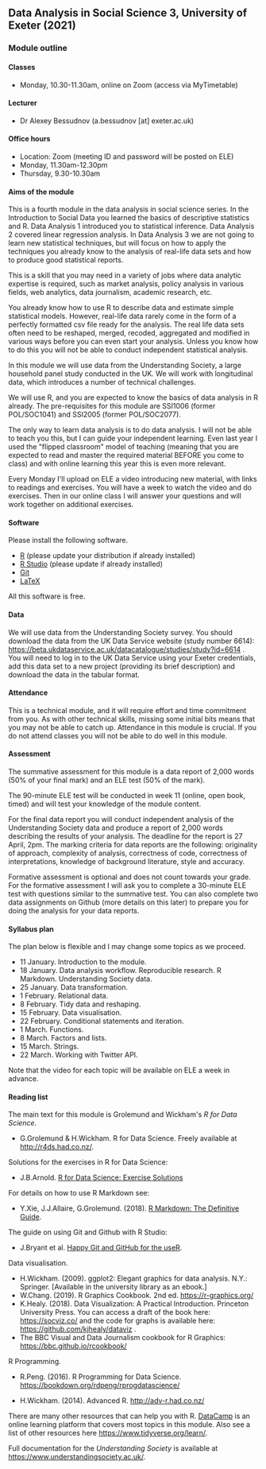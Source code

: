 ## Data Analysis in Social Science 3, University of Exeter (2021)

### Module outline

#### Classes

- Monday, 10.30-11.30am, online on Zoom (access via MyTimetable)

#### Lecturer

- Dr Alexey Bessudnov (a.bessudnov [at] exeter.ac.uk)

#### Office hours

- Location: Zoom (meeting ID and password will be posted on ELE)
- Monday, 11.30am-12.30pm
- Thursday, 9.30-10.30am

#### Aims of the module

This is a fourth module in the data analysis in social science series. In the Introduction to Social Data you learned the basics of descriptive statistics and R. Data Analysis 1 introduced you to statistical inference. Data Analysis 2 covered linear regression analysis. In Data Analysis 3 we are not going to learn new statistical techniques, but will focus on how to apply the techniques you already know to the analysis of real-life data sets and how to produce good statistical reports.

This is a skill that you may need in a variety of jobs where data analytic expertise is required, such as market analysis, policy analysis in various fields, web analytics, data journalism, academic research, etc.

You already know how to use R to describe data and estimate simple statistical models. However, real-life data rarely come in the form of a perfectly formatted csv file ready for the analysis. The real life data sets often need to be reshaped, merged, recoded, aggregated and modified in various ways before you can even start your analysis. Unless you know how to do this you will not be able to conduct independent statistical analysis.

In this module we will use data from the Understanding Society, a large household panel study conducted in the UK. We will work with longitudinal data, which introduces a number of technical challenges.

We will use R, and you are expected to know the basics of data analysis in R already. The pre-requisites for this module are SSI1006 (former POL/SOC1041) and SSI2005 (former POL/SOC2077).

The only way to learn data analysis is to do data analysis. I will not be able to teach you this, but I can guide your independent learning. Even last year I used the "flipped classroom" model of teaching (meaning that you are expected to read and master the required material BEFORE you come to class) and with online learning this year this is even more relevant.

Every Monday I'll upload on ELE a video introducing new material, with links to readings and exercises. You will have a week to watch the video and do exercises. Then in our online class I will answer your questions and will work together on additional exercises.

#### Software

Please install the following software.

- [R](https://www.r-project.org/) (please update your distribution if already installed)
- [R Studio](https://www.rstudio.com/) (please update if already installed)
- [Git](https://git-scm.com/)
- [LaTeX](https://www.latex-project.org/)

All this software is free. 

#### Data

We will use data from the Understanding Society survey. You should download the data from the UK Data Service website (study number 6614): https://beta.ukdataservice.ac.uk/datacatalogue/studies/study?id=6614 . You will need to log in to the UK Data Service using your Exeter credentials, add this data set to a new project (providing its brief description) and download the data in the tabular format.

#### Attendance

This is a technical module, and it will require effort and time commitment from you. As with other technical skills, missing some initial bits means that you may not be able to catch up. Attendance in this module is crucial. If you do not attend classes you will not be able to do well in this module.

#### Assessment

The summative assessment for this module is a data report of 2,000 words (50% of your final mark) and an ELE test (50% of the mark).

The 90-minute ELE test will be conducted in week 11 (online, open book, timed) and will test your knowledge of the module content.

For the final data report you will conduct independent analysis of the Understanding Society data and produce a report of 2,000 words describing the results of your analysis. The deadline for the report is 27 April, 2pm. The marking criteria for data reports are the following: originality of approach, complexity of analysis, correctness of code, correctness of interpretations, knowledge of background literature, style and accuracy.

Formative assessment is optional and does not count towards your grade. For the formative assessment I will ask you to complete a 30-minute ELE test with questions similar to the summative test. You can also complete two data assignments on Github (more details on this later) to prepare you for doing the analysis for your data reports.

#### Syllabus plan 

The plan below is flexible and I may change some topics as we proceed.

- 11 January. Introduction to the module.
- 18 January. Data analysis workflow. Reproducible research. R Markdown. Understanding Society data.
- 25 January. Data transformation.
- 1 February. Relational data.
- 8 February. Tidy data and reshaping.
- 15 February. Data visualisation.
- 22 February. Conditional statements and iteration.
- 1 March. Functions.
- 8 March. Factors and lists.
- 15 March. Strings.
- 22 March. Working with Twitter API.

Note that the video for each topic will be available on ELE a week in advance.

#### Reading list

The main text for this module is Grolemund and Wickham's *R for Data Science*.

- G.Grolemund & H.Wickham. R for Data Science. Freely available at <http://r4ds.had.co.nz/>.

Solutions for the exercises in R for Data Science:

- J.B.Arnold. [R for Data Science: Exercise Solutions](https://jrnold.github.io/r4ds-exercise-solutions/)

For details on how to use R Markdown see:

- Y.Xie, J.J.Allaire, G.Grolemund. (2018). [R Markdown: The Definitive Guide](https://bookdown.org/yihui/rmarkdown/).

The guide on using Git and Github with R Studio:

- J.Bryant et al. [Happy Git and GitHub for the useR](https://happygitwithr.com/).

Data visualisation.

- H.Wickham. (2009). ggplot2: Elegant graphics for data analysis. N.Y.: Springer. [Available in the university library as an ebook.]
- W.Chang. (2019). R Graphics Cookbook. 2nd ed. https://r-graphics.org/
- K.Healy. (2018). Data Visualization: A Practical Introduction. Princeton University Press. You can access a draft of the book here: https://socviz.co/  and the code for graphs is available here: https://github.com/kjhealy/dataviz .
- The BBC Visual and Data Journalism cookbook for R Graphics: https://bbc.github.io/rcookbook/

R Programming.

- R.Peng. (2016). R Programming for Data Science. https://bookdown.org/rdpeng/rprogdatascience/

- H.Wickham. (2014). Advanced R. http://adv-r.had.co.nz/

There are many other resources that can help you with R. [DataCamp](https://www.datacamp.com/) is an online learning platform that covers most topics in this module. Also see a list of other resources here <https://www.tidyverse.org/learn/>.

Full documentation for the *Understanding Society* is available at <https://www.understandingsociety.ac.uk/>.

